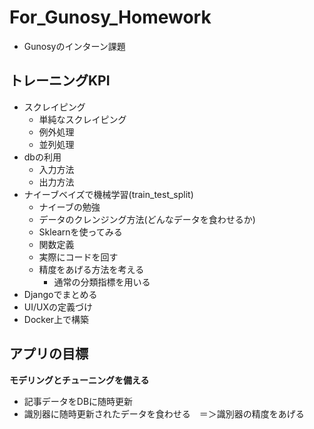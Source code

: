 # For_Gunosy_Homework
- Gunosyのインターン課題
## トレーニングKPI
- スクレイピング
  - 単純なスクレイピング
  - 例外処理
  - 並列処理
- dbの利用
  - 入力方法
  - 出力方法
- ナイーブベイズで機械学習(train_test_split)
  - ナイーブの勉強
  - データのクレンジング方法(どんなデータを食わせるか)
  - Sklearnを使ってみる
  - 関数定義
  - 実際にコードを回す
  - 精度をあげる方法を考える
    - 通常の分類指標を用いる
- Djangoでまとめる
- UI/UXの定義づけ
- Docker上で構築

## アプリの目標
**モデリングとチューニングを備える**
- 記事データをDBに随時更新
- 識別器に随時更新されたデータを食わせる　＝＞識別器の精度をあげる
